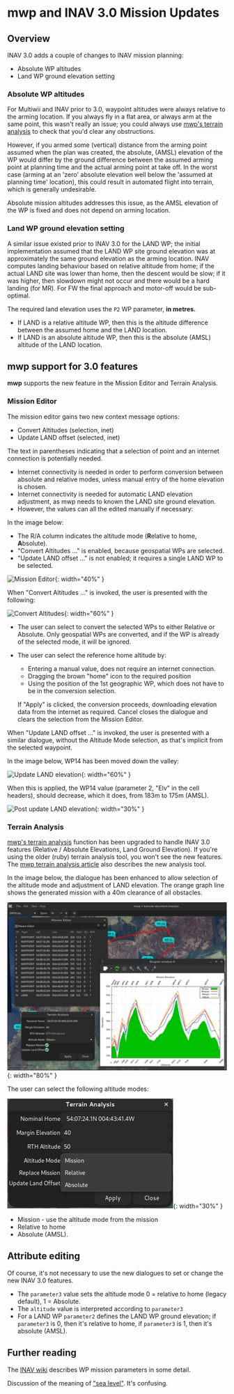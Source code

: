 # mwp and INAV 3.0 Mission Updates

## Overview

INAV 3.0 adds a couple of changes to INAV mission planning:

* Absolute WP altitudes
* Land WP ground elevation setting

### Absolute WP altitudes

For Multiwii and INAV prior to 3.0, waypoint altitudes were always relative to the arming location. If you always fly in a flat area, or always arm at the same point, this wasn't really an issue; you could always use [mwp's terrain analysis](Mission-Elevation-Plot-and-Terrain-Analysis.md) to check that you'd clear any obstructions.

However, if you armed some (vertical) distance from the arming point assumed when the plan was created, the absolute, (AMSL) elevation of the WP would differ by the ground difference between the assumed arming point at planning time and the actual arming point at take off. In the worst case (arming at an 'zero' absolute elevation well below the 'assumed at planning time' location), this could result in automated flight into terrain, which is generally undesirable.

Absolute mission altitudes addresses this issue, as the AMSL elevation of the WP is fixed and does not depend on arming location.

### Land WP ground elevation setting

A similar issue existed prior to INAV 3.0 for the LAND WP; the initial implementation assumed that the LAND WP site ground elevation was at approximately the same ground elevation as the arming location. INAV computes landing behaviour based on relative altitude from home; if the actual LAND site was lower than home, then the descent would be slow; if it was higher, then slowdown might not occur and there would be a hard landing (for MR). For FW the final approach and motor-off would be sub-optimal.

The required land elevation uses the `P2` WP parameter, **in metres.**

* If LAND is a relative altitude WP, then this is the altitude difference between the assumed home and the LAND location.
* If LAND is an absolute altitude WP, then this is the absolute (AMSL) altitude of the LAND location.

## mwp support for 3.0 features

**mwp** supports the new feature in the Mission Editor and Terrain Analysis.

### Mission Editor

The mission editor gains two new context message options:

* Convert Altitudes (selection, inet)
* Update LAND offset (selected, inet)

The text in parentheses indicating that a selection of point and an internet connection is potentially needed.

* Internet connectivity is needed in order to perform conversion between absolute and relative modes, unless manual entry of the home elevation is chosen.
* Internet connectivity is needed for automatic LAND elevation adjustment, as mwp needs to known the LAND site ground elevation.
* However, the values can all the edited manually if necessary:

In the image below:

* The R/A column indicates the altitude mode (**R**elative to home, **A**bsolute).
* "Convert Altitudes ..." is enabled, because geospatial WPs are selected.
* "Update LAND offset ..."  is not enabled; it requires a single LAND WP to be selected.

![Mission Editor](images/mwp-inav-3_1.png){: width="40%" }

When "Convert Altitudes ..." is invoked, the user is presented with the following:

![Convert Altitudes](images/mwp-inav-3_2.png){: width="60%" }

* The user can select to convert the selected WPs to either Relative or Absolute. Only geospatial WPs are converted, and if the WP is already of the selected mode, it will be ignored.
* The user can select the reference home altitude by:
    * Entering a manual value, does not require an internet connection.
    * Dragging the brown "home" icon to the required position
    * Using the position of the 1st geographic WP, which does not have to be in the conversion selection.

  If "Apply" is clicked, the conversion proceeds, downloading elevation data from the internet as required. Cancel closes the dialogue and clears the selection from the Mission Editor.

When "Update LAND offset ..."  is invoked, the user is presented with a similar dialogue, without the Altitude Mode selection, as that's implicit from the selected waypoint.

In the image below, WP14 has been moved down the valley:

![Update LAND elevation](images/mwp-inav-3_3.png){: width="60%" }

When this is applied, the WP14 value (parameter 2, "Elv" in the cell headers), should decrease, which it does, from 183m to 175m (AMSL).

![Post update LAND elevation](images/mwp-inav-3_4.png){: width="30%" }

### Terrain Analysis

[mwp's terrain analysis](Mission-Elevation-Plot-and-Terrain-Analysis.md) function has been upgraded to handle INAV 3.0 features (Relative / Absolute Elevations, Land Ground Elevation). If you're using the older (ruby) terrain analysis tool, you won't see the new features. The [mwp terrain analysis article](Mission-Elevation-Plot-and-Terrain-Analysis.md) also describes the new analysis tool.

In the image below, the dialogue has been enhanced to allow selection of the altitude mode and adjustment of LAND elevation. The orange graph line shows the generated mission with a 40m clearance of all obstacles.

![Terrain Analysis](images/mwp-inav-3_5.png){: width="80%" }

The user can select the following altitude modes:

![Terrain Analysis](images/mwp-inav-3_6.png){: width="30%" }

* Mission - use the altitude mode from the mission
* Relative to home
* Absolute (AMSL).

## Attribute editing

Of course, it's not necessary to use the new dialogues to set or change the new INAV 3.0 features.

* The `parameter3` value sets the altitude mode 0 = relative to home (legacy default), 1 = Absolute.
* The `altitude` value is interpreted according to `parameter3`
* For a LAND WP `parameter2` defines the LAND WP ground elevation; if `parameter3` is 0, then it's relative to home, if `parameter3` is 1, then it's absolute (AMSL).

## Further reading

The [INAV wiki](https://github.com/iNavFlight/inav/wiki/MSP-Navigation-Messages) describes WP mission parameters in some detail.

Discussion of the meaning of ["sea level"](Mission-Elevation-Plot-and-Terrain-Analysis.md#datums). It's confusing.
